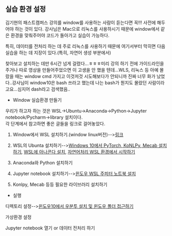 ## 실습 환경 설정

김기현의 패스트캠퍼스 강의를 window를 사용하는 사람이 듣는다면 꼭!!! 사전에 해두어야 하는 것이 있다. 강사님은 Mac으로 리눅스를 사용하시기 때문에 window에서 같은 환경을 맞춰주어야 코드가 돌아가고 실습이 가능하다.  

특히, 데이터를 전처리 하는 데 주로 리눅스를 사용하기 때문에 여기서부터 막히면 다음 실습을 하는 데 지장이 있다.(특히, 자연어 생성 부분에서)  

찾아보고 설치하는 데만 6시간 넘게 걸렸다...ㅎㅎㅎ미리 강의 하기 전에 가이드라인을 주거나 따로 영상을 만들어주었으면 이 고생을 안 했을 텐데...WLS, 리눅스 등 아예 몰랐을 때는 window cmd 가지고 이것저것 시도해보다가 안되니까 진짜 너무 화가 났었다..강사님이 window10은 bash 쓰라고 했는데 나는 bash가 뭔지도 몰랐던 사람이라고요...심지어 dash라고 검색했음..

- Window 실습환경 만들기

우리가 하고자 하는 것은 WSL→Ubuntu→Anaconda→Python→Jupyter notebook/Pycharm→library 설치이다.  
각 단계에서 참고하면 좋은 글들을 링크로 걸어놓았다.

1. Window에서 WSL 설치하기.(window linux버전)-->[링크](https://webdir.tistory.com/541)

2. WSL의 Ubunta 설치하기-->[Windows 10에서 PyTorch, KoNLPy, Mecab 설치하기](https://medium.com/@juneoh/windows-10-64bit-%E1%84%8B%E1%85%A6%E1%84%89%E1%85%A5-pytorch-konlpy-mecab-%E1%84%89%E1%85%A5%E1%86%AF%E1%84%8E%E1%85%B5%E1%84%92%E1%85%A1%E1%84%80%E1%85%B5-4af8b049a178),
[WSL에 아나콘다 설치](https://www.openaitrading.com/wsl%EC%97%90-%EC%95%84%EB%82%98%EC%BD%98%EB%8B%A4anaconda-%EC%84%A4%EC%B9%98/), [자연어처리 WSL 환경에서 시작하기](https://rosypark.tistory.com/122)
3. Anaconda와 Python 설치하기

4. Jupyter notebook 설치하기-->[윈도우 WSL 주피터 노트북 설치](https://evols-atirev.tistory.com/16)

5. Konlpy, Mecab 등등 필요한  라이브러리 설치하기

- 실행

디렉토리 설정-->[윈도우10에서 우분투 설치 및 윈도우 폴더 접근하기](https://ychae-leah.tistory.com/78)

가상환경 설정

Jupyter notebook 열기 or 데이터 전처리 하기
